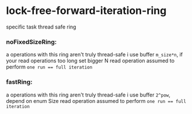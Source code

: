 # lock-free-forward-iteration-ring
specific task thread safe ring

### noFixedSizeRing:
a operations with this ring aren't truly thread-safe
i use buffer  `m_size*n`, if your read operations too long set bigger N
read operation assumed to perform `one run == full iteration`
### fastRing:
a operations with this ring aren't truly thread-safe
i use buffer  `2^pow`, depend on enum Size
read operation assumed to perform `one run == full iteration`
